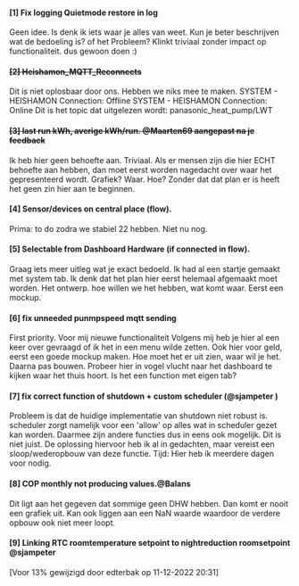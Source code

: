 #### [1] Fix logging Quietmode restore in log</h2>
Geen idee. Is denk ik iets waar je alles van weet. Kun je beter beschrijven wat de bedoeling is? of het Probleem? Klinkt triviaal zonder impact op functionaliteit. dus gewoon doen :)

#### ~~[2] Heishamon_MQTT_Reconnects~~
Dit is niet oplosbaar door ons. Hebben we niks mee te maken.
SYSTEM - HEISHAMON Connection: Offline
SYSTEM - HEISHAMON Connection: Online
Dit is het topic dat uitgelezen wordt: panasonic_heat_pump/LWT

#### ~~[3] last run kWh, averige kWh/run. @Maarten69 aangepast na je feedback~~
Ik heb hier geen behoefte aan. Triviaal.
Als er mensen zijn die hier ECHT behoefte aan hebben, dan moet eerst worden nagedacht over waar het gepresenteerd wordt. Grafiek? Waar. Hoe? Zonder dat dat plan er is heeft het geen zin hier aan te beginnen.

#### [4] Sensor/devices on central place (flow).
Prima: to do zodra we stabiel 22 hebben. Niet nu nog.

#### [5] Selectable from Dashboard Hardware (if connected in flow).
Graag iets meer uitleg wat je exact bedoeld.
Ik had al een startje gemaakt met system tab.
Ik denk dat het plan hier eerst helemaal afgemaakt moet worden. Het ontwerp. hoe willen we het hebben, wat komt waar. Eerst een mockup.

#### [6] fix unneeded punmpspeed mqtt sending
First priority. Voor mij nieuwe functionaliteit
Volgens mij heb je hier al een keer over gevraagd of ik het in een menu wilde zetten.
Ook hier voor geld, eerst een goede mockup maken. Hoe moet het er uit zien, waar wil je het. Daarna pas bouwen.
Probeer hier in vogel vlucht naar het dashboard te kijken waar het thuis hoort.
Is het een function met eigen tab?

#### [7] fix correct function of shutdown + custom scheduler (@sjampeter )
Probleem is dat de huidige implementatie van shutdown niet robust is.
scheduler zorgt namelijk voor een 'allow' op alles wat in scheduler gezet kan worden. Daarmee zijn andere functies dus in eens ook mogelijk. Dit is niet juist. De oplossing hiervoor heb ik al in gedachten, maar vereist een sloop/wederopbouw van deze functie.
Tijd: Hier heb ik meerdere dagen voor nodig.

#### [8] COP monthly not producing values.@Balans
Dit ligt aan het gegeven dat sommige geen DHW hebben. Dan komt er nooit een grafiek uit.
Kan ook liggen aan een NaN waarde waardoor de verdere opbouw ook niet meer loopt.

#### [9] Linking RTC roomtemperature setpoint to nightreduction roomsetpoint @sjampeter
[Voor 13% gewijzigd door edterbak op 11-12-2022 20:31]
